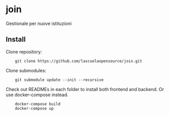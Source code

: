 # join
Gestionale per nuove istituzioni


## Install

Clone repository:

        git clone https://github.com/lascuolaopensource/join.git
  
Clone submodules:

        git submodule update --init --recursive

Check out READMEs in each folder to install both frontend and backend.
Or use docker-compose instead.

        docker-compose build
        docker-compose up